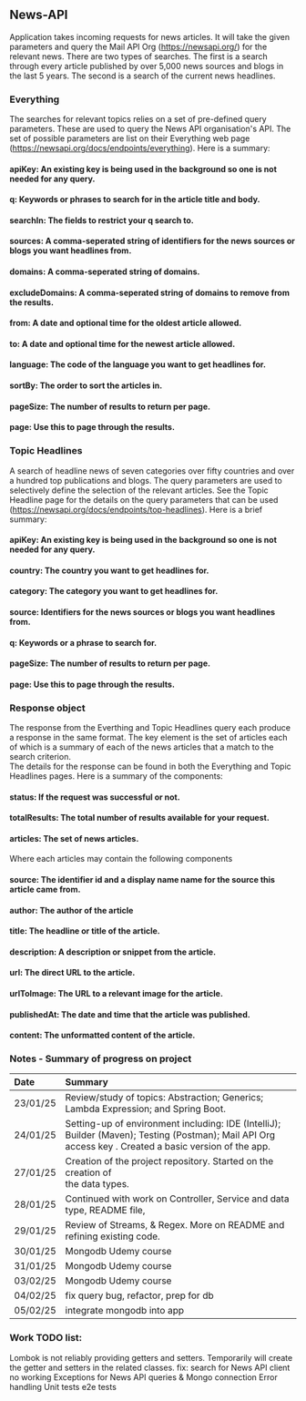 ## News-API

Application takes incoming requests for news articles. It will take the given parameters and query the Mail API Org 
(https://newsapi.org/) for the relevant news.  There are two types of searches.  The first is a search through every 
article published by over 5,000 news sources and blogs in the last 5 years. The second is a search of the current news 
headlines.  

### Everything
The searches for relevant topics relies on a set of pre-defined query parameters.  These are used to query the News API
organisation's API.  The set of possible parameters are list on their Everything web page 
(https://newsapi.org/docs/endpoints/everything).  Here is a summary:

#### apiKey: An existing key is being used in the background so one is not needed for any query.

#### q: Keywords or phrases to search for in the article title and body.

#### searchIn: The fields to restrict your q search to.

#### sources: A comma-seperated string of identifiers for the news sources or blogs you want headlines from. 

#### domains: A comma-seperated string of domains.

#### excludeDomains: A comma-seperated string of domains to remove from the results.

#### from: A date and optional time for the oldest article allowed. 

#### to: A date and optional time for the newest article allowed. 

#### language: The  code of the language you want to get headlines for. 

#### sortBy: The order to sort the articles in. 

#### pageSize: The number of results to return per page.

#### page: Use this to page through the results.


### Topic Headlines

A search of headline news of seven categories over fifty countries and over a hundred top publications and blogs.  The 
query parameters are used to selectively define the selection of the relevant articles.  See the Topic Headline page 
for the details on the query parameters that can be used (https://newsapi.org/docs/endpoints/top-headlines).  Here is a 
brief summary: 

#### apiKey: An existing key is being used in the background so one is not needed for any query.

#### country: The country you want to get headlines for. 

#### category: The category you want to get headlines for. 

#### source: Identifiers for the news sources or blogs you want headlines from. 

#### q: Keywords or a phrase to search for.

#### pageSize: The number of results to return per page.


#### page: Use this to page through the results.

### Response object

The response from the Everthing and Topic Headlines query each produce a response in the same format.  The key element 
is the set of articles each of which is a summary of each of the news articles that a match to the search criterion.  
The details for the response can be found in both the Everything and Topic Headlines pages.  Here is a summary of the 
components:  

#### status: If the request was successful or not. 

#### totalResults: The total number of results available for your request.

#### articles: The set of news articles.

Where each articles may contain the following components

#### source: The identifier id and a display name name for the source this article came from.

#### author: The author of the article

#### title: The headline or title of the article.

#### description: A description or snippet from the article.

#### url: The direct URL to the article.

#### urlToImage: The URL to a relevant image for the article.

#### publishedAt: The date and time that the article was published.

#### content: The unformatted content of the article.


### Notes - Summary of progress on project

| Date     | Summary                                                                                                                                                 |
|:---------|:--------------------------------------------------------------------------------------------------------------------------------------------------------|
| 23/01/25 | Review/study of topics: Abstraction; Generics; Lambda Expression; and Spring Boot.                                                                      |
| 24/01/25 | Setting-up of environment including: IDE (IntelliJ); Builder (Maven); Testing (Postman); Mail API Org access key .  Created a basic version of the app. |
| 27/01/25 | Creation of the project repository.  Started on the creation of <br/>the data types.                                                                    |
| 28/01/25 | Continued with work on Controller, Service and data type, README file,                                                                                  |
| 29/01/25 | Review of Streams, & Regex. More on README and refining existing code.                                                                                  |
| 30/01/25 | Mongodb Udemy course                                                                                                                                    |
| 31/01/25 | Mongodb Udemy course                                                                                                                                    |
| 03/02/25 | Mongodb Udemy course                                                                                                                                    |
| 04/02/25 | fix query bug, refactor, prep for db                                                                                                                    |
| 05/02/25 | integrate mongodb into app                                                                                                                              |


### Work TODO list: 
Lombok is not reliably providing getters and setters.  Temporarily will create the getter and setters in the related classes.
fix: search for News API client no working
Exceptions for News API queries & Mongo connection
Error handling 
Unit tests
e2e tests